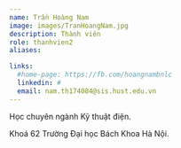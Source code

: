 ```yaml
---
name: Trần Hoàng Nam
image: images/TranHoangNam.jpg
description: Thành viên
role: thanhvien2
aliases:

links:
  #home-page: https://fb.com/hoangnambnlc
  linkedin: #
  email: nam.th174084@sis.hust.edu.vn
---
```


Học chuyên ngành Kỹ thuật điện.

Khoá 62 Trường Đại học Bách Khoa Hà Nội.
